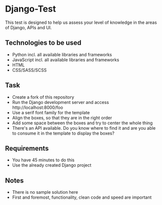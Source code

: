 # Django-Test

This test is designed to help us assess your level of knowledge in the areas of Django, APIs and UI.

## Technologies to be used

- Python incl. all available libraries and frameworks
- JavaScript incl. all available libraries and frameworks
- HTML
- CSS/SASS/SCSS

## Task

- Create a fork of this repository
- Run the Django development server and access http://localhost:8000/foo
- Use a serif font family for the template
- Align the boxes, so that they are in the right order
- Add some space between the boxes and try to center the whole thing
- There's an API available. Do you know where to find it and are you able to consume it in the template to display the boxes?

## Requirements

- You have 45 minutes to do this
- Use the already created Django project

## Notes

- There is no sample solution here
- First and foremost, functionality, clean code and speed are important
